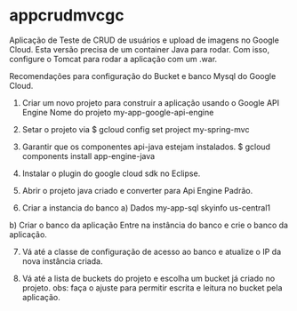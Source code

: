 # appcrudmvcgc
Aplicação de Teste de CRUD de usuários e upload de imagens no Google Cloud. Esta versão precisa de um container Java para rodar. Com isso, configure o Tomcat para rodar a aplicação com um .war. 

Recomendações para configuração do Bucket e banco Mysql do Google Cloud. 

1. Criar um novo projeto para construir a aplicação usando o Google API Engine
Nome do projeto
my-app-google-api-engine

2. Setar o projeto via 
$ gcloud config set project my-spring-mvc

3. Garantir que os componentes api-java estejam instalados.
$ gcloud components install app-engine-java

4. Instalar o plugin do google cloud sdk no Eclipse.

5. Abrir o projeto java criado e converter para Api Engine Padrão. 

6. Criar a instancia do banco
a) Dados
my-app-sql
skyinfo
us-central1

b) Criar o banco da aplicação 
Entre na instância do banco e crie o banco da aplicação. 

7. Vá até a classe de configuração de acesso ao banco e atualize o IP da nova instância criada.

8. Vá até a lista de buckets do projeto e escolha um bucket já criado no projeto. 
obs: faça o ajuste para permitir escrita e leitura no bucket pela aplicação. 